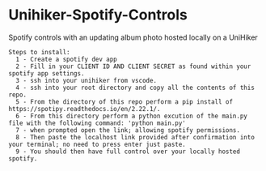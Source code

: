 # Unihiker-Spotify-Controls
Spotify controls with an updating album photo hosted locally on a UniHiker

    Steps to install: 
      1 - Create a spotify dev app
      2 - Fill in your CLIENT ID AND CLIENT SECRET as found within your spotify app settings. 
      3 - ssh into your unihiker from vscode. 
      4 - ssh into your root directory and copy all the contents of this repo.
      5 - From the directory of this repo perform a pip install of https://spotipy.readthedocs.io/en/2.22.1/.
      6 - From this directory perform a python excution of the main.py file with the following command: 'python main.py'
      7 - when prompted open the link; allowing spotify permissions.
      8 - Then paste the localhost link provided after confirmation into your terminal; no need to press enter just paste.
      9 - You should then have full control over your locally hosted spotify. 
